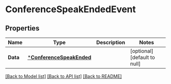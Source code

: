 # ConferenceSpeakEndedEvent

## Properties
Name | Type | Description | Notes
------------ | ------------- | ------------- | -------------
**Data** | [***ConferenceSpeakEnded**](ConferenceSpeakEnded.md) |  | [optional] [default to null]

[[Back to Model list]](../README.md#documentation-for-models) [[Back to API list]](../README.md#documentation-for-api-endpoints) [[Back to README]](../README.md)

